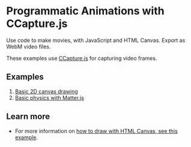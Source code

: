 # Programmatic Animations with CCapture.js

Use code to make movies, with JavaScript and HTML Canvas. Export as WebM video files.

These examples use [CCapture.js](https://github.com/spite/ccapture.js) for capturing video frames.


## Examples

1. [Basic 2D canvas drawing](https://tomsoderlund.github.io/programmatic-animations-with-ccapture/01-basics/)
2. [Basic physics with Matter.js](https://tomsoderlund.github.io/programmatic-animations-with-ccapture/02-basic-physics/)


## Learn more

- For more information on [how to draw with HTML Canvas, see this example](https://codepen.io/tomsoderlund/pen/Gdjrdx).
